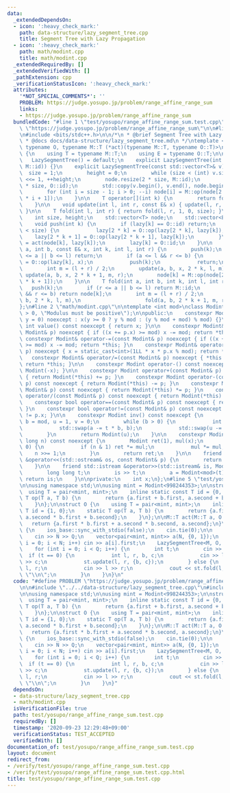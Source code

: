 ```yaml
---
data:
  _extendedDependsOn:
  - icon: ':heavy_check_mark:'
    path: data-structure/lazy_segment_tree.cpp
    title: Segment Tree with Lazy Propagation
  - icon: ':heavy_check_mark:'
    path: math/modint.cpp
    title: math/modint.cpp
  _extendedRequiredBy: []
  _extendedVerifiedWith: []
  _pathExtension: cpp
  _verificationStatusIcon: ':heavy_check_mark:'
  attributes:
    '*NOT_SPECIAL_COMMENTS*': ''
    PROBLEM: https://judge.yosupo.jp/problem/range_affine_range_sum
    links:
    - https://judge.yosupo.jp/problem/range_affine_range_sum
  bundledCode: "#line 1 \"test/yosupo/range_affine_range_sum.test.cpp\"\n#define PROBLEM\
    \ \"https://judge.yosupo.jp/problem/range_affine_range_sum\"\n\n#line 1 \"data-structure/lazy_segment_tree.cpp\"\
    \n#include <bits/stdc++.h>\n\n/*\n * @brief Segment Tree with Lazy Propagation\n\
    \ * @docs docs/data-structure/lazy_segment_tree.md\n */\ntemplate <typename M,\
    \ typename O, typename M::T (*act)(typename M::T, typename O::T)>\nclass LazySegmentTree\
    \ {\n    using T = typename M::T;\n    using E = typename O::T;\n\npublic:\n \
    \   LazySegmentTree() = default;\n    explicit LazySegmentTree(int n) : LazySegmentTree(std::vector<T>(n,\
    \ M::id)) {}\n    explicit LazySegmentTree(const std::vector<T>& v) {\n      \
    \  size = 1;\n        height = 0;\n        while (size < (int) v.size()) size\
    \ <<= 1, ++height;\n        node.resize(2 * size, M::id);\n        lazy.resize(2\
    \ * size, O::id);\n        std::copy(v.begin(), v.end(), node.begin() + size);\n\
    \        for (int i = size - 1; i > 0; --i) node[i] = M::op(node[2 * i], node[2\
    \ * i + 1]);\n    }\n\n    T operator[](int k) {\n        return fold(k, k + 1);\n\
    \    }\n\n    void update(int l, int r, const E& x) { update(l, r, x, 1, 0, size);\
    \ }\n\n    T fold(int l, int r) { return fold(l, r, 1, 0, size); }\n\nprivate:\n\
    \    int size, height;\n    std::vector<T> node;\n    std::vector<E> lazy;\n\n\
    \    void push(int k) {\n        if (lazy[k] == O::id) return;\n        if (k\
    \ < size) {\n            lazy[2 * k] = O::op(lazy[2 * k], lazy[k]);\n        \
    \    lazy[2 * k + 1] = O::op(lazy[2 * k + 1], lazy[k]);\n        }\n        node[k]\
    \ = act(node[k], lazy[k]);\n        lazy[k] = O::id;\n    }\n\n    void update(int\
    \ a, int b, const E& x, int k, int l, int r) {\n        push(k);\n        if (r\
    \ <= a || b <= l) return;\n        if (a <= l && r <= b) {\n            lazy[k]\
    \ = O::op(lazy[k], x);\n            push(k);\n            return;\n        }\n\
    \        int m = (l + r) / 2;\n        update(a, b, x, 2 * k, l, m);\n       \
    \ update(a, b, x, 2 * k + 1, m, r);\n        node[k] = M::op(node[2 * k], node[2\
    \ * k + 1]);\n    }\n\n    T fold(int a, int b, int k, int l, int r) {\n     \
    \   push(k);\n        if (r <= a || b <= l) return M::id;\n        if (a <= l\
    \ && r <= b) return node[k];\n        int m = (l + r) / 2;\n        return M::op(fold(a,\
    \ b, 2 * k, l, m),\n                     fold(a, b, 2 * k + 1, m, r));\n    }\n\
    };\n#line 2 \"math/modint.cpp\"\n\ntemplate <int mod>\nclass Modint {\n    static_assert(mod\
    \ > 0, \"Modulus must be positive\");\n\npublic:\n    constexpr Modint(long long\
    \ y = 0) noexcept : x(y >= 0 ? y % mod : (y % mod + mod) % mod) {}\n\n    constexpr\
    \ int value() const noexcept { return x; }\n\n    constexpr Modint& operator+=(const\
    \ Modint& p) noexcept { if ((x += p.x) >= mod) x -= mod; return *this; }\n   \
    \ constexpr Modint& operator-=(const Modint& p) noexcept { if ((x += mod - p.x)\
    \ >= mod) x -= mod; return *this; }\n    constexpr Modint& operator*=(const Modint&\
    \ p) noexcept { x = static_cast<int>(1LL * x * p.x % mod); return *this; }\n \
    \   constexpr Modint& operator/=(const Modint& p) noexcept { *this *= p.inv();\
    \ return *this; }\n\n    constexpr Modint operator-() const noexcept { return\
    \ Modint(-x); }\n\n    constexpr Modint operator+(const Modint& p) const noexcept\
    \ { return Modint(*this) += p; }\n    constexpr Modint operator-(const Modint&\
    \ p) const noexcept { return Modint(*this) -= p; }\n    constexpr Modint operator*(const\
    \ Modint& p) const noexcept { return Modint(*this) *= p; }\n    constexpr Modint\
    \ operator/(const Modint& p) const noexcept { return Modint(*this) /= p; }\n\n\
    \    constexpr bool operator==(const Modint& p) const noexcept { return x == p.x;\
    \ }\n    constexpr bool operator!=(const Modint& p) const noexcept { return x\
    \ != p.x; }\n\n    constexpr Modint inv() const noexcept {\n        int a = x,\
    \ b = mod, u = 1, v = 0;\n        while (b > 0) {\n            int t = a / b;\n\
    \            std::swap(a -= t * b, b);\n            std::swap(u -= t * v, v);\n\
    \        }\n        return Modint(u);\n    }\n\n    constexpr Modint pow(long\
    \ long n) const noexcept {\n        Modint ret(1), mul(x);\n        while (n >\
    \ 0) {\n            if (n & 1) ret *= mul;\n            mul *= mul;\n        \
    \    n >>= 1;\n        }\n        return ret;\n    }\n\n    friend std::ostream\
    \ &operator<<(std::ostream& os, const Modint& p) {\n        return os << p.x;\n\
    \    }\n\n    friend std::istream &operator>>(std::istream& is, Modint& a) {\n\
    \        long long t;\n        is >> t;\n        a = Modint<mod>(t);\n       \
    \ return is;\n    }\n\nprivate:\n    int x;\n};\n#line 5 \"test/yosupo/range_affine_range_sum.test.cpp\"\
    \n\nusing namespace std;\n\nusing mint = Modint<998244353>;\n\nstruct M {\n  \
    \  using T = pair<mint, mint>;\n    inline static const T id = {0, 0};\n    static\
    \ T op(T a, T b) {\n        return {a.first + b.first, a.second + b.second};\n\
    \    }\n};\n\nstruct O {\n    using T = pair<mint, mint>;\n    inline static const\
    \ T id = {1, 0};\n    static T op(T a, T b) {\n        return {a.first * b.first,\
    \ a.second * b.first + b.second};\n    }\n};\n\nM::T act(M::T a, O::T b) {\n \
    \   return {a.first * b.first + a.second * b.second, a.second};\n}\n\nint main()\
    \ {\n    ios_base::sync_with_stdio(false);\n    cin.tie(0);\n\n    int N, Q;\n\
    \    cin >> N >> Q;\n    vector<pair<mint, mint>> a(N, {0, 1});\n    for (int\
    \ i = 0; i < N; i++) cin >> a[i].first;\n    LazySegmentTree<M, O, act> st(a);\n\
    \    for (int i = 0; i < Q; i++) {\n        int t;\n        cin >> t;\n      \
    \  if (t == 0) {\n            int l, r, b, c;\n            cin >> l >> r >> b\
    \ >> c;\n            st.update(l, r, {b, c});\n        } else {\n            int\
    \ l, r;\n            cin >> l >> r;\n            cout << st.fold(l, r).first <<\
    \ \"\\n\";\n        }\n    }\n}\n"
  code: "#define PROBLEM \"https://judge.yosupo.jp/problem/range_affine_range_sum\"\
    \n\n#include \"../../data-structure/lazy_segment_tree.cpp\"\n#include \"../../math/modint.cpp\"\
    \n\nusing namespace std;\n\nusing mint = Modint<998244353>;\n\nstruct M {\n  \
    \  using T = pair<mint, mint>;\n    inline static const T id = {0, 0};\n    static\
    \ T op(T a, T b) {\n        return {a.first + b.first, a.second + b.second};\n\
    \    }\n};\n\nstruct O {\n    using T = pair<mint, mint>;\n    inline static const\
    \ T id = {1, 0};\n    static T op(T a, T b) {\n        return {a.first * b.first,\
    \ a.second * b.first + b.second};\n    }\n};\n\nM::T act(M::T a, O::T b) {\n \
    \   return {a.first * b.first + a.second * b.second, a.second};\n}\n\nint main()\
    \ {\n    ios_base::sync_with_stdio(false);\n    cin.tie(0);\n\n    int N, Q;\n\
    \    cin >> N >> Q;\n    vector<pair<mint, mint>> a(N, {0, 1});\n    for (int\
    \ i = 0; i < N; i++) cin >> a[i].first;\n    LazySegmentTree<M, O, act> st(a);\n\
    \    for (int i = 0; i < Q; i++) {\n        int t;\n        cin >> t;\n      \
    \  if (t == 0) {\n            int l, r, b, c;\n            cin >> l >> r >> b\
    \ >> c;\n            st.update(l, r, {b, c});\n        } else {\n            int\
    \ l, r;\n            cin >> l >> r;\n            cout << st.fold(l, r).first <<\
    \ \"\\n\";\n        }\n    }\n}"
  dependsOn:
  - data-structure/lazy_segment_tree.cpp
  - math/modint.cpp
  isVerificationFile: true
  path: test/yosupo/range_affine_range_sum.test.cpp
  requiredBy: []
  timestamp: '2020-09-23 12:29:48+09:00'
  verificationStatus: TEST_ACCEPTED
  verifiedWith: []
documentation_of: test/yosupo/range_affine_range_sum.test.cpp
layout: document
redirect_from:
- /verify/test/yosupo/range_affine_range_sum.test.cpp
- /verify/test/yosupo/range_affine_range_sum.test.cpp.html
title: test/yosupo/range_affine_range_sum.test.cpp
---
```

